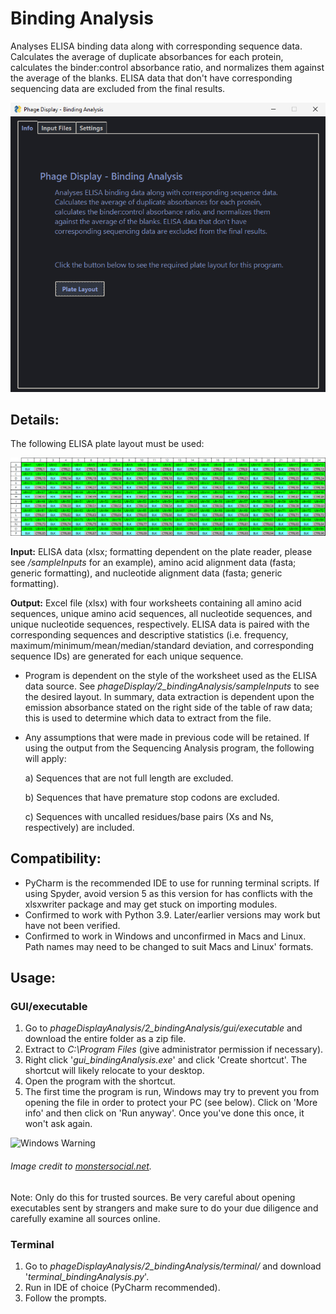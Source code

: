 # Binding Analysis
 
Analyses ELISA binding data along with corresponding sequence data.  Calculates the average of duplicate absorbances for
each protein, calculates the binder:control absorbance ratio, and normalizes them against the average of the blanks.
ELISA data that don't have corresponding sequencing data are excluded from the final results.

![Binding Analysis GUI](gui/source/images/gui.png)

## Details:

The following ELISA plate layout must be used:

![Plate Layout](gui/source/images/plateLayout.png)

**Input:** ELISA data (xlsx; formatting dependent on the plate reader, please see _/sampleInputs_ for an example), amino
acid alignment data (fasta; generic formatting), and nucleotide alignment data (fasta; generic formatting).

**Output:** Excel file (xlsx) with four worksheets containing all amino acid sequences, unique amino acid sequences,
all nucleotide sequences, and unique nucleotide sequences, respectively. ELISA data is paired with the corresponding
sequences and descriptive statistics (i.e. frequency, maximum/minimum/mean/median/standard deviation, and corresponding
sequence IDs) are generated for each unique sequence.

* Program is dependent on the style of the worksheet used as the ELISA data source. See
_phageDisplay/2_bindingAnalysis/sampleInputs_ to see the desired layout. In summary, data extraction is dependent
upon the emission absorbance stated on the right side of the table of raw data; this is used to determine which data to
extract from the file.  
* Any assumptions that were made in previous code will be retained. If using the output from the Sequencing Analysis
program, the following will apply:

    a) Sequences that are not full length are excluded.

    b) Sequences that have premature stop codons are excluded. 

    c) Sequences with uncalled residues/base pairs (Xs and Ns,
respectively) are included.

## Compatibility:
* PyCharm is the recommended IDE to use for running terminal scripts. If using Spyder, avoid version 5 as this version
for has conflicts with the xlsxwriter package and may get stuck on importing modules.
* Confirmed to work with Python 3.9. Later/earlier versions may work but have not been verified.
* Confirmed to work in Windows and unconfirmed in Macs and Linux. Path names may need to be changed to suit Macs
and Linux' formats.

## Usage:

### GUI/executable

1. Go to _phageDisplayAnalysis/2_bindingAnalysis/gui/executable_ and download the entire folder as a zip file.
2. Extract to _C:\Program Files_ (give administrator permission if necessary).
3. Right click '_gui_bindingAnalysis.exe_' and click 'Create shortcut'. The shortcut will likely relocate to your
desktop.
4. Open the program with the shortcut.
5. The first time the program is run, Windows may try to prevent you from opening the file in order to protect your PC
(see below). Click on 'More info' and then click on 'Run anyway'. Once you've done this once, it won't ask again.

![Windows Warning](https://external-content.duckduckgo.com/iu/?u=https%3A%2F%2Fmonstersocial.net%2Fwp-content%2Fuploads%2F2015%2F08%2Fwindowsprotectedyourpc.jpg&f=1&nofb=1)

###### Image credit to [monstersocial.net](https://monstersocial.net/).

Note: Only do this for trusted sources. Be very careful about opening executables sent by strangers and make sure to do
your due diligence and carefully examine all sources online.

### Terminal

1. Go to _phageDisplayAnalysis/2_bindingAnalysis/terminal/_ and download '_terminal_bindingAnalysis.py_'.
2. Run in IDE of choice (PyCharm recommended).
3. Follow the prompts.
